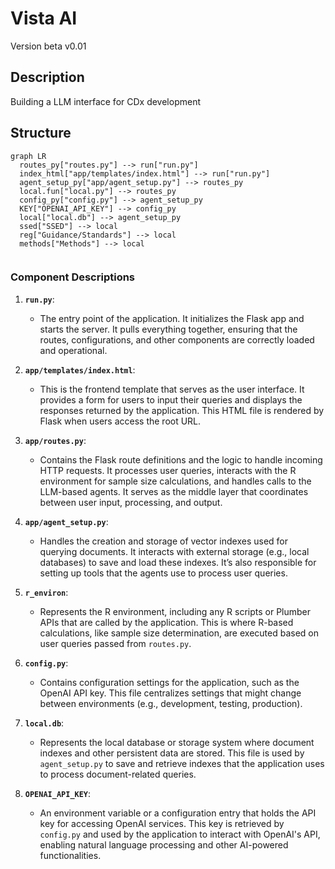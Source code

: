 # Vista AI
Version beta v0.01

## Description
Building a LLM interface for CDx development

## Structure

```mermaid
graph LR
  routes_py["routes.py"] --> run["run.py"]
  index_html["app/templates/index.html"] --> run["run.py"]
  agent_setup_py["app/agent_setup.py"] --> routes_py
  local.fun["local.py"] --> routes_py
  config_py["config.py"] --> agent_setup_py
  KEY["OPENAI_API_KEY"] --> config_py
  local["local.db"] --> agent_setup_py
  ssed["SSED"] --> local
  reg["Guidance/Standards"] --> local
  methods["Methods"] --> local


```


### Component Descriptions

1. **`run.py`**:
   - The entry point of the application. It initializes the Flask app and starts the server. It pulls everything together, ensuring that the routes, configurations, and other components are correctly loaded and operational.

2. **`app/templates/index.html`**:
   - This is the frontend template that serves as the user interface. It provides a form for users to input their queries and displays the responses returned by the application. This HTML file is rendered by Flask when users access the root URL.

3. **`app/routes.py`**:
   - Contains the Flask route definitions and the logic to handle incoming HTTP requests. It processes user queries, interacts with the R environment for sample size calculations, and handles calls to the LLM-based agents. It serves as the middle layer that coordinates between user input, processing, and output.

4. **`app/agent_setup.py`**:
   - Handles the creation and storage of vector indexes used for querying documents. It interacts with external storage (e.g., local databases) to save and load these indexes. It’s also responsible for setting up tools that the agents use to process user queries.

5. **`r_environ`**:
   - Represents the R environment, including any R scripts or Plumber APIs that are called by the application. This is where R-based calculations, like sample size determination, are executed based on user queries passed from `routes.py`.

6. **`config.py`**:
   - Contains configuration settings for the application, such as the OpenAI API key. This file centralizes settings that might change between environments (e.g., development, testing, production).

7. **`local.db`**:
   - Represents the local database or storage system where document indexes and other persistent data are stored. This file is used by `agent_setup.py` to save and retrieve indexes that the application uses to process document-related queries.

8. **`OPENAI_API_KEY`**:
   - An environment variable or a configuration entry that holds the API key for accessing OpenAI services. This key is retrieved by `config.py` and used by the application to interact with OpenAI's API, enabling natural language processing and other AI-powered functionalities.

